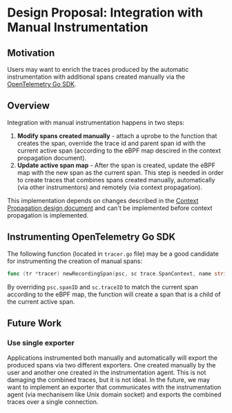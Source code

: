 # Design Proposal: Integration with Manual Instrumentation

## Motivation

Users may want to enrich the traces produced by the automatic instrumentation with additional spans created manually via the [OpenTelemetry Go SDK](https://github.com/open-telemetry/opentelemetry-go).

## Overview

Integration with manual instrumentation happens in two steps:

1. **Modify spans created manually** - attach a uprobe to the function that creates the span, override the trace id and parent span id with the current active span (according to the eBPF map descired in the context propagation document).
2. **Update active span map** - After the span is created, update the eBPF map with the new span as the current span. This step is needed in order to create traces that combines spans created manually, automatically (via other instrumentors) and remotely (via context propagation).

This implementation depends on changes described in the [Context Propagation design document](context-propagation.md) and can't be implemented before context propagation is implemented.

## Instrumenting OpenTelemetry Go SDK

The following function (located in `tracer.go` file) may be a good candidate for instrumenting the creation of manual spans:

```go
func (tr *tracer) newRecordingSpan(psc, sc trace.SpanContext, name string, sr SamplingResult, config *trace.SpanConfig) *recordingSpan {
```

By overriding `psc.spanID` and `sc.traceID` to match the current span according to the eBPF map, the function will create a span that is a child of the current active span.

## Future Work

### Use single exporter

Applications instrumented both manually and automatically will export the produced spans via two different exporters. One created manually by the user and another one created in the instrumentation agent. This is not damaging the combined traces, but it is not ideal. In the future, we may want to implement an exporter that communicates with the instrumentation agent (via mechanisem like Unix domain socket) and exports the combined traces over a single connection.
